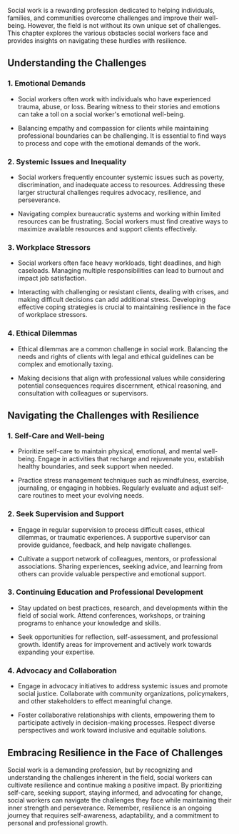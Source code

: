 
Social work is a rewarding profession dedicated to helping individuals, families, and communities overcome challenges and improve their well-being. However, the field is not without its own unique set of challenges. This chapter explores the various obstacles social workers face and provides insights on navigating these hurdles with resilience.

Understanding the Challenges
----------------------------

### 1. **Emotional Demands**

* Social workers often work with individuals who have experienced trauma, abuse, or loss. Bearing witness to their stories and emotions can take a toll on a social worker's emotional well-being.

* Balancing empathy and compassion for clients while maintaining professional boundaries can be challenging. It is essential to find ways to process and cope with the emotional demands of the work.

### 2. **Systemic Issues and Inequality**

* Social workers frequently encounter systemic issues such as poverty, discrimination, and inadequate access to resources. Addressing these larger structural challenges requires advocacy, resilience, and perseverance.

* Navigating complex bureaucratic systems and working within limited resources can be frustrating. Social workers must find creative ways to maximize available resources and support clients effectively.

### 3. **Workplace Stressors**

* Social workers often face heavy workloads, tight deadlines, and high caseloads. Managing multiple responsibilities can lead to burnout and impact job satisfaction.

* Interacting with challenging or resistant clients, dealing with crises, and making difficult decisions can add additional stress. Developing effective coping strategies is crucial to maintaining resilience in the face of workplace stressors.

### 4. **Ethical Dilemmas**

* Ethical dilemmas are a common challenge in social work. Balancing the needs and rights of clients with legal and ethical guidelines can be complex and emotionally taxing.

* Making decisions that align with professional values while considering potential consequences requires discernment, ethical reasoning, and consultation with colleagues or supervisors.

Navigating the Challenges with Resilience
-----------------------------------------

### 1. **Self-Care and Well-being**

* Prioritize self-care to maintain physical, emotional, and mental well-being. Engage in activities that recharge and rejuvenate you, establish healthy boundaries, and seek support when needed.

* Practice stress management techniques such as mindfulness, exercise, journaling, or engaging in hobbies. Regularly evaluate and adjust self-care routines to meet your evolving needs.

### 2. **Seek Supervision and Support**

* Engage in regular supervision to process difficult cases, ethical dilemmas, or traumatic experiences. A supportive supervisor can provide guidance, feedback, and help navigate challenges.

* Cultivate a support network of colleagues, mentors, or professional associations. Sharing experiences, seeking advice, and learning from others can provide valuable perspective and emotional support.

### 3. **Continuing Education and Professional Development**

* Stay updated on best practices, research, and developments within the field of social work. Attend conferences, workshops, or training programs to enhance your knowledge and skills.

* Seek opportunities for reflection, self-assessment, and professional growth. Identify areas for improvement and actively work towards expanding your expertise.

### 4. **Advocacy and Collaboration**

* Engage in advocacy initiatives to address systemic issues and promote social justice. Collaborate with community organizations, policymakers, and other stakeholders to effect meaningful change.

* Foster collaborative relationships with clients, empowering them to participate actively in decision-making processes. Respect diverse perspectives and work toward inclusive and equitable solutions.

Embracing Resilience in the Face of Challenges
----------------------------------------------

Social work is a demanding profession, but by recognizing and understanding the challenges inherent in the field, social workers can cultivate resilience and continue making a positive impact. By prioritizing self-care, seeking support, staying informed, and advocating for change, social workers can navigate the challenges they face while maintaining their inner strength and perseverance. Remember, resilience is an ongoing journey that requires self-awareness, adaptability, and a commitment to personal and professional growth.
